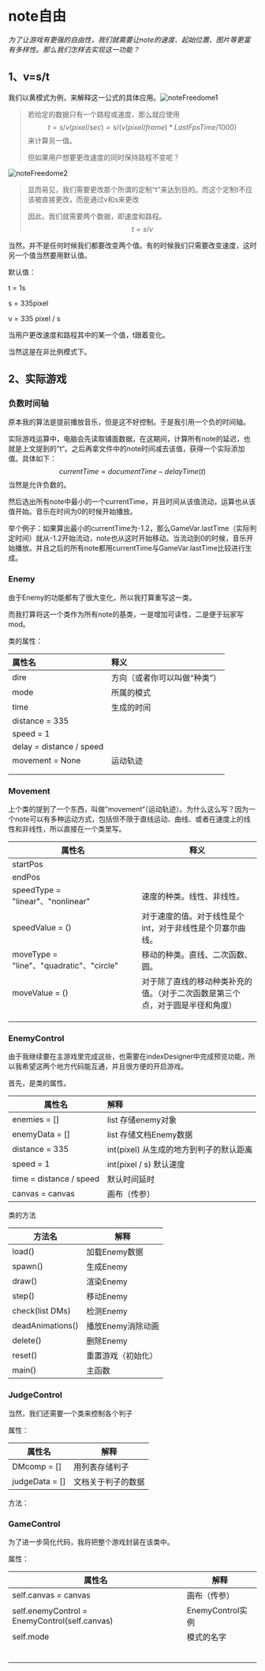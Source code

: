 # note自由

*为了让游戏有更强的自由性，我们就需要让note的速度、起始位置、图片等更富有多样性。那么我们怎样去实现这一功能？*

## 1、v=s/t

我们以黄模式为例，来解释这一公式的具体应用。![noteFreedome1](C:\Users\hdy\Documents\PythonScripts\ehirection\README\noteFreedome1.png)

> 若给定的数据只有一个路程或速度，那么就应使用
> $$
> t=s / v(pixel / sec) = s / (v (pixel / frame) * LastFpsTime / 1000)
> $$
> 来计算另一值。
>
> 但如果用户想要更改速度的同时保持路程不变呢？

![noteFreedome2](C:\Users\hdy\Documents\PythonScripts\ehirection\README\noteFreedome2.png)

> 显而易见，我们需要更改那个所谓的定制“t”来达到目的。而这个定制t不应该被直接更改，而是通过v和s来更改
>
> 因此，我们就需要两个数据，即速度和路程。
> $$
> t = s / v
> $$

当然，并不是任何时候我们都要改变两个值。有的时候我们只需要改变速度，这时另一个值当然要用默认值。

默认值：

t = 1s

s = 335pixel

v = 335 pixel / s

当用户更改速度和路程其中的某一个值，t跟着变化。

当然这是在非比例模式下。

## 2、实际游戏

### 负数时间轴

原本我的算法是提前播放音乐，但是这不好控制。于是我引用一个负的时间轴。

实际游戏运算中，电脑会先读取铺面数据，在这期间，计算所有note的延迟，也就是上文提到的”t“。之后再拿文件中的note时间减去该值，获得一个实际添加值。具体如下：
$$
currentTime = documentTime - delayTime(t)
$$
当然是允许负数的。

然后选出所有note中最小的一个currentTime，并且时间从该值流动，运算也从该值开始。音乐在时间为0的时候开始播放。

举个例子：如果算出最小的currentTime为-1.2，那么GameVar.lastTime（实际判定时间）就从-1.2开始流动，note也从这时开始移动。当流动到0的时候，音乐开始播放。并且之后的所有note都用currentTime与GameVar.lastTime比较进行生成。

### Enemy

由于Enemy的功能都有了很大变化，所以我打算重写这一类。

而我打算将这一个类作为所有note的基类，一是增加可读性，二是便于玩家写mod。

类的属性：

| 属性名                   | 释义                         |
| :----------------------- | :--------------------------- |
| dire                     | 方向（或者你可以叫做“种类”） |
| mode                     | 所属的模式                   |
| time                     | 生成的时间                   |
| distance = 335           |                              |
| speed = 1                |                              |
| delay = distance / speed |                              |
| movement = None          | 运动轨迹                     |
|                          |                              |
|                          |                              |

### Movement

上个类的提到了一个东西，叫做”movement“（运动轨迹）。为什么这么写？因为一个note可以有多种运动方式，包括但不限于直线运动、曲线、或者在速度上的线性和非线性，所以直接在一个类里写。

| 属性名                                   | 释义                                                         |
| ---------------------------------------- | ------------------------------------------------------------ |
| startPos                                 |                                                              |
| endPos                                   |                                                              |
| speedType = "linear"、"nonlinear"        | 速度的种类。线性、非线性。                                   |
| speedValue = ()                          | 对于速度的值。对于线性是个int，对于非线性是个贝塞尔曲线。    |
| moveType = "line"、"quadratic"、"circle" | 移动的种类。直线、二次函数、圆。                             |
| moveValue = ()                           | 对于除了直线的移动种类补充的值。（对于二次函数是第三个点，对于圆是半径和角度） |
|                                          |                                                              |
|                                          |                                                              |
|                                          |                                                              |



### EnemyControl

由于我继续要在主游戏里完成这些，也需要在indexDesigner中完成预览功能，所以我希望这两个地方代码能互通，并且很方便的开启游戏。

首先，是类的属性。

| 属性名                  | 解释                                    |
| ----------------------- | :-------------------------------------- |
| enemies = []            | list 存储enemy对象                      |
| enemyData = []          | list 存储文档Enemy数据                  |
| distance = 335          | int(pixel) 从生成的地方到判子的默认距离 |
| speed = 1               | int(pixel / s) 默认速度                 |
| time = distance / speed | 默认时间延时                            |
| canvas = canvas         | 画布（传参）                            |

类的方法

| 方法名           | 解释               |
| ---------------- | ------------------ |
| load()           | 加载Enemy数据      |
| spawn()          | 生成Enemy          |
| draw()           | 渲染Enemy          |
| step()           | 移动Enemy          |
| check(list DMs)  | 检测Enemy          |
| deadAnimations() | 播放Enemy消除动画  |
| delete()         | 删除Enemy          |
| reset()          | 重置游戏（初始化） |
| main()           | 主函数             |

### JudgeControl

当然，我们还需要一个类来控制各个判子

属性：

| 属性名         | 解释               |
| -------------- | ------------------ |
| DMcomp = []    | 用列表存储判子     |
| judgeData = [] | 文档关于判子的数据 |

方法：



### GameControl

为了进一步简化代码，我将把整个游戏封装在该类中。

属性：

| 属性名                                        | 解释             |
| --------------------------------------------- | ---------------- |
| self.canvas = canvas                          | 画布（传参）     |
| self.enemyControl = EnemyControl(self.canvas) | EnemyControl实例 |
| self.mode                                     | 模式的名字       |
|                                               |                  |
|                                               |                  |
|                                               |                  |
|                                               |                  |
|                                               |                  |
|                                               |                  |

